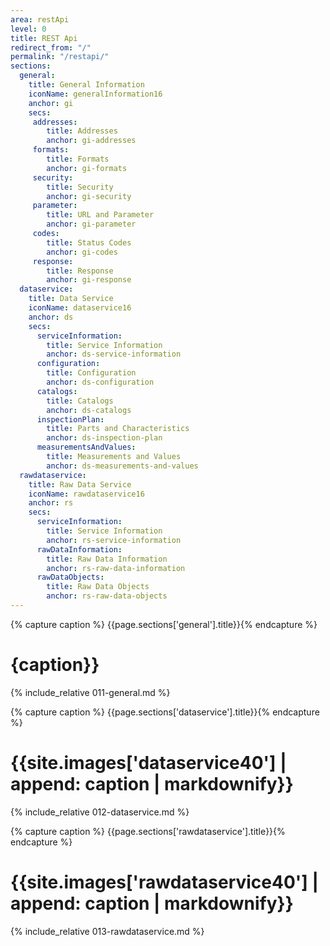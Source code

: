 ```yaml
---
area: restApi
level: 0
title: REST Api
redirect_from: "/"
permalink: "/restapi/"
sections:
  general:
    title: General Information
    iconName: generalInformation16
    anchor: gi
    secs:
     addresses:
        title: Addresses
        anchor: gi-addresses
     formats:
        title: Formats
        anchor: gi-formats
     security:
        title: Security
        anchor: gi-security
     parameter:
        title: URL and Parameter
        anchor: gi-parameter
     codes:
        title: Status Codes
        anchor: gi-codes
     response:
        title: Response
        anchor: gi-response
  dataservice:
    title: Data Service
    iconName: dataservice16
    anchor: ds
    secs:
      serviceInformation:
        title: Service Information
        anchor: ds-service-information
      configuration:
        title: Configuration
        anchor: ds-configuration
      catalogs:
        title: Catalogs
        anchor: ds-catalogs
      inspectionPlan:
        title: Parts and Characteristics
        anchor: ds-inspection-plan
      measurementsAndValues:
        title: Measurements and Values
        anchor: ds-measurements-and-values
  rawdataservice:
    title: Raw Data Service
    iconName: rawdataservice16
    anchor: rs
    secs:
      serviceInformation:
        title: Service Information
        anchor: rs-service-information
      rawDataInformation:
        title: Raw Data Information
        anchor: rs-raw-data-information
      rawDataObjects:
        title: Raw Data Objects
        anchor: rs-raw-data-objects
---
```


{% capture caption %} {{page.sections['general'].title}}{% endcapture %}
<h1 id="{{page.sections['general'].anchor}}">{caption}}</h1>

{% include_relative 011-general.md %}

<p class="dottedline" />

{% capture caption %} {{page.sections['dataservice'].title}}{% endcapture %}
<h1 id="{{page.sections['dataservice'].anchor}}">{{site.images['dataservice40']  | append: caption | markdownify}}</h1>

{% include_relative 012-dataservice.md %}

<p class="dottedline" />

{% capture caption %} {{page.sections['rawdataservice'].title}}{% endcapture %}
<h1 id="{{page.sections['rawdataservice'].anchor}}">{{site.images['rawdataservice40']  | append: caption | markdownify}}</h1>

{% include_relative 013-rawdataservice.md %}
